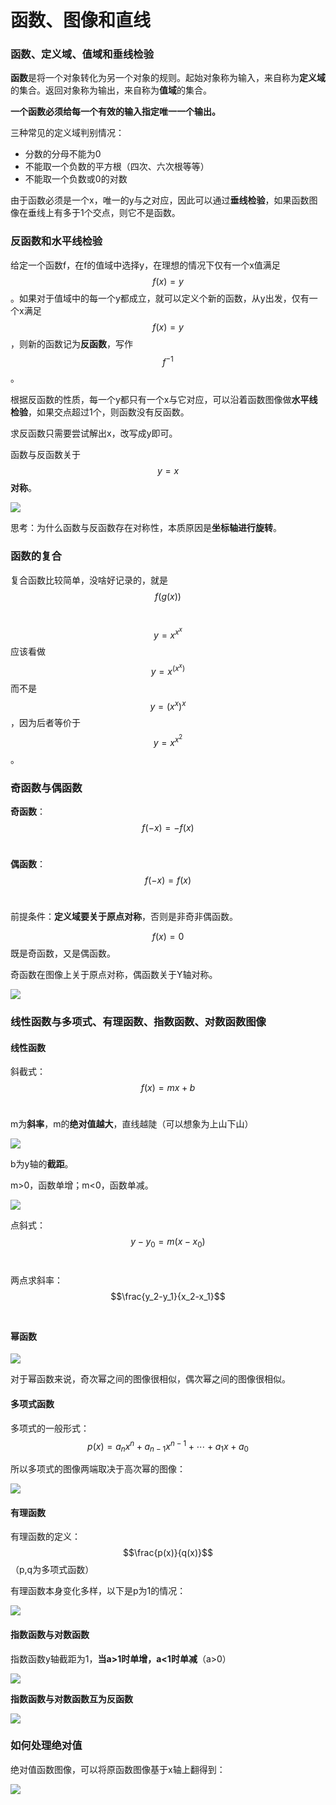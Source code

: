 # 函数、图像和直线

### 函数、定义域、值域和垂线检验 <a href="#han-shu-ding-yi-yu-zhi-yu-he-chui-xian-jian-yan" id="han-shu-ding-yi-yu-zhi-yu-he-chui-xian-jian-yan"></a>

**函数**是将一个对象转化为另一个对象的规则。起始对象称为输入，来自称为**定义域**的集合。返回对象称为输出，来自称为**值域**的集合。

**一个函数必须给每一个有效的输入指定唯一一个输出。**

三种常见的定义域判别情况：

* 分数的分母不能为0
* 不能取一个负数的平方根（四次、六次根等等）
* 不能取一个负数或0的对数

由于函数必须是一个x，唯一的y与之对应，因此可以通过**垂线检验**，如果函数图像在垂线上有多于1个交点，则它不是函数。

### 反函数和水平线检验 <a href="#fan-han-shu-he-shui-ping-xian-jian-yan" id="fan-han-shu-he-shui-ping-xian-jian-yan"></a>

给定一个函数f，在f的值域中选择y，在理想的情况下仅有一个x值满足$$f(x)=y$$​。如果对于值域中的每一个y都成立，就可以定义个新的函数，从y出发，仅有一个x满足$$f(x)=y$$，则新的函数记为**反函数**，写作​$$f^{-1}$$。

根据反函数的性质，每一个y都只有一个x与它对应，可以沿着函数图像做**水平线检验**，如果交点超过1个，则函数没有反函数。

求反函数只需要尝试解出x，改写成y即可。

函数与反函数关于$$y=x$$**对称**。

![](<.gitbook/assets/image (1).png>)

思考：为什么函数与反函数存在对称性，本质原因是**坐标轴进行旋转**。

### 函数的复合 <a href="#han-shu-de-fu-he" id="han-shu-de-fu-he"></a>

复合函数比较简单，没啥好记录的，就是$$f(g(x))$$​

$$y=x^{x^x}$$应该看做​​$$y=x^{(x^{x})}$$而不是\
$$y=(x^x)^x$$，因为后者等价于$$y=x^{x^2}$$。​

### 奇函数与偶函数 <a href="#qi-han-shu-yu-ou-han-shu" id="qi-han-shu-yu-ou-han-shu"></a>

**奇函数**：$$f(-x)=-f(x)$$​

**偶函数**：$$f(-x)=f(x)$$​

前提条件：**定义域要关于原点对称**，否则是非奇非偶函数。

$$f(x)=0$$​既是奇函数，又是偶函数。

奇函数在图像上关于原点对称，偶函数关于Y轴对称。

![](<.gitbook/assets/image (1) (1).png>)

### 线性函数与多项式、有理函数、指数函数、对数函数图像 <a href="#xian-xing-han-shu-yu-duo-xiang-shi-you-li-han-shu-zhi-shu-han-shu-dui-shu-han-shu-tu-xiang" id="xian-xing-han-shu-yu-duo-xiang-shi-you-li-han-shu-zhi-shu-han-shu-dui-shu-han-shu-tu-xiang"></a>

#### 线性函数

斜截式：$$f(x)=mx+b$$​

m为**斜率**，m的**绝对值越大**，直线越陡（可以想象为上山下山）

![](<.gitbook/assets/image (5) (1) (1).png>)

b为y轴的**截距**。

m>0，函数单增；m<0，函数单减。

![](<.gitbook/assets/image (4).png>)

点斜式：$$y-y_0=m(x-x_0)$$​

两点求斜率：$$\frac{y_2-y_1}{x_2-x_1}$$​

#### 幂函数

![](<.gitbook/assets/image (2).png>)

对于幂函数来说，奇次幂之间的图像很相似，偶次幂之间的图像很相似。

#### 多项式函数

多项式的一般形式：$$p(x)=a_nx^n+a_{n-1}x^{n-1}+\cdots+a_1x+a_0$$

所以多项式的图像两端取决于高次幂的图像：

![](<.gitbook/assets/image (3).png>)

#### 有理函数

有理函数的定义：$$\frac{p(x)}{q(x)}$$​（p,q为多项式函数）

有理函数本身变化多样，以下是p为1的情况：

![](<.gitbook/assets/image (5) (1).png>)

#### 指数函数与对数函数​

指数函数y轴截距为1，**当a>1时单增，a<1时单减**（a>0）

![](.gitbook/assets/image.png)

**指数函数与对数函数互为反函数**

****![](<.gitbook/assets/image (6).png>)****

### 如何处理绝对值 <a href="#undefined" id="undefined"></a>

绝对值函数图像，可以将原函数图像基于x轴上翻得到：

![](<.gitbook/assets/image (5).png>)
